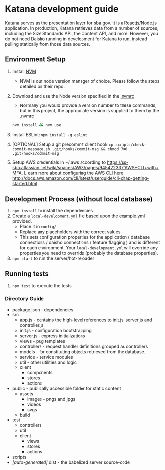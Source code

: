 # Katana development guide
Katana serves as the presentation layer for sba.gov. It is a Reactjs/Node.js application.  In production, Katana retrieves data from a number of sources,
including the Size Standards API, the Content API, and more. However, you do not need Daisho running in development for Katana to run, instead pulling statically from those data sources.

## Environment Setup
1. Install [NVM](https://github.com/creationix/nvm)
      * NVM is our node version manager of choice. Please follow the steps detailed on their repo.
2. Download and use the Node version specified in the [.nvmrc](https://github.com/USSBA/sba-gov-katana/blob/master/.nvmrc#L1)
   * Normally you would provide a version number to these commands, but in this project, the appropriate version is supplied to them by the .nvmrc
    ```sh
    nvm install && nvm use
    ```
   
3. Install ESLint: `npm install -g eslint`
4. [OPTIONAL] Setup a git precommit client hook `cp scripts/check-commit-message.sh .git/hooks/commit-msg && chmod 700 .git/hooks/commit-msg`
5. Setup AWS credentials in ~/.aws according to https://us-sba.atlassian.net/wiki/spaces/AWS/pages/945422337/AWS+CLI+with+MFA. L
earn more about configuring the AWS CLI here: http://docs.aws.amazon.com/cli/latest/userguide/cli-chap-getting-started.html

## Development Process (without local database)
1. `npm install` to install the dependencies
1. Create a `local-development.yml` file based upon the [example.yml](/config/example.yml) provided.
      * Place it in `config/`
      * Replace any placeholders with the correct values
      * This sets configuration properties for the application ( database connections / daisho connections / feature flagging ) and is different for each environment. Your `local-development.yml` will override any properties you need to override (probably the database properties).
1. `npm start` to run the server/hot-reloader

## Running tests
1. `npm test` to execute the tests

### Directory Guide
* package.json - dependencies
* src
    * app.js - contains the high-level references to init.js, server.js and controller.js
    * init.js - configuration bootstrapping
    * server.js - express initializations
    * views - pug templates
    * controllers - request handler definitions grouped as controllers
    * models - for constituting objects retrieved from the database.
    * service - service modules
    * util - other utilities and logic
    * client
        * components 
        * stores
        * actions
* public - publically accessible folder for static content
    * assets
        * images - pngs and jpgs
        * videos
        * svgs
    * build
* test
    * controllers
    * util
    * client
        * views
        * stores
        * actions
* scripts
* *[auto-generated]* dist - the babelized server source-code